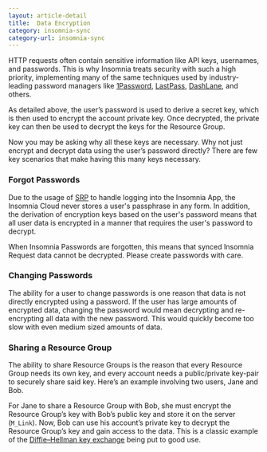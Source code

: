 ```yaml
---
layout: article-detail
title:  Data Encryption
category: insomnia-sync
category-url: insomnia-sync
---
```


HTTP requests often contain sensitive information like API keys, usernames, and passwords. This is why Insomnia treats security with such a high priority, implementing many of the same techniques used by industry-leading password managers like [1Password](https://1password.com/), [LastPass](https://www.lastpass.com/), [DashLane](https://www.dashlane.com/), and others.

As detailed above, the user’s password is used to derive a secret key, which is then used to encrypt the account private key. Once decrypted, the private key can then be used to decrypt the keys for the Resource Group.

Now you may be asking why all these keys are necessary. Why not just encrypt and decrypt data using the user’s password directly? There are few key scenarios that make having this many keys necessary.

### Forgot Passwords

Due to the usage of [SRP](https://en.wikipedia.org/wiki/Secure_Remote_Password_protocol) to handle logging into the Insomnia App, the Insomnia Cloud never stores a user's passphrase in any form.  In addition, the derivation of encryption keys based on the user's password means that all user data is encrypted in a manner that requires the user's password to decrypt.

When Insomnia Passwords are forgotten, this means that synced Insomnia Request data cannot be decrypted.  Please create passwords with care.

### Changing Passwords

The ability for a user to change passwords is one reason that data is not directly encrypted using a password. If the user has large amounts of encrypted data, changing the password would mean decrypting and re-encrypting all data with the new password. This would quickly become too slow with even medium sized amounts of data.

### Sharing a Resource Group

The ability to share Resource Groups is the reason that every Resource Group needs its own key, and every account needs a public/private key-pair to securely share said key. Here’s an example involving two users, Jane and Bob.

For Jane to share a Resource Group with Bob, she must encrypt the Resource Group’s key with Bob’s public key and store it on the server (`M_Link`). Now, Bob can use his account’s private key to decrypt the Resource Group’s key and gain access to the data. This is a classic example of the [Diffie–Hellman key exchange](https://en.wikipedia.org/wiki/Diffie%E2%80%93Hellman_key_exchange) being put to good use.
